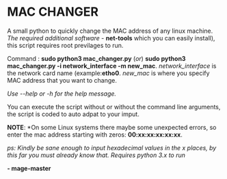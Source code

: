 # MAC CHANGER

A small python to quickly change the MAC address of any linux machine. 
*The required additional software* - **net-tools** which you can easily install), this script requires root previlages to run.

Command : **sudo python3 mac_changer.py** (*or*) **sudo python3 mac_changer.py -i network_interface -m new_mac**.
*network_interface* is the network card name (example:**etho0**.
*new_mac* is where you specify MAC address that you want to change.

*Use --help or -h for the help message.* 

You can execute the script without or without the command line arguments, the script is coded to auto adpat to your imput.

**NOTE**: *On some Linux systems there maybe some unexpected errors, so enter the mac address starting with zeros: **00:xx:xx:xx:xx:xx**. 

*ps: Kindly be sane enough to input hexadecimal values in the x places, by this far you must already know that. Requires python 3.x to run*

**- mage-master**
